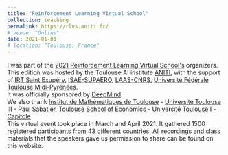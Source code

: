 ```yaml
---
title: "Reinforcement Learning Virtual School"
collection: teaching
permalink: https://rlvs.aniti.fr/
# venue: "Online"
date: 2021-01-01
# location: "Toulouse, France"
---
```


I was part of the [2021 Reinforcement Learning Virtual School's](https://rlvs.aniti.fr/organizers.html) organizers.  
This edition was hosted by the Toulouse AI institute [ANITI](https://aniti.univ-toulouse.fr), with the support of [IRT Saint Exupéry](https://www.irt-saintexupery.com/), [ISAE-SUPAERO](https://www.isae-supaero.fr), [LAAS-CNRS](https://www.laas.fr/), [Université Fédérale Toulouse Midi-Pyrénées](https://www.univ-toulouse.fr/).  
It was officially sponsored by [DeepMind](https://deepmind.com/).  
We also thank [Institut de Mathématiques de Toulouse](https://www.math.univ-toulouse.fr/) - [Université Toulouse III - Paul Sabatier](https://www.univ-tlse3.fr/), [Toulouse School of Economics](https://www.tse-fr.eu/fr) - [Université Toulouse I - Capitole](https://www.ut-capitole.fr/).  
This virtual event took place in March and April 2021. It gathered 1500 registered participants from 43 different countries. All recordings and class materials that the speakers gave us permission to share can be found on this website.